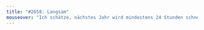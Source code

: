 ```yaml
---
title: "#2658: Langsam"
mouseover: "Ich schätze, nächstes Jahr wird mindestens 24 Stunden schneller vergehen als dieses."
---
```


